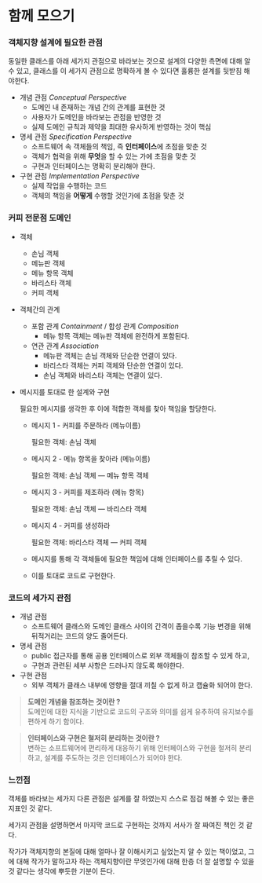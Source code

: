 # 함께 모으기

### 객체지향 설계에 필요한 관점

동일한 클래스를 아래 세가지 관점으로 바라보는 것으로 설계의 다양한 측면에 대해 알 수 있고, 클래스를 이 세가지 관점으로 명확하게 볼 수 있다면 훌륭한 설계를 뒷받침 해야한다.

- 개념 관점 *Conceptual Perspective*
    - 도메인 내 존재하는 개념 간의 관계를 표현한 것
    - 사용자가 도메인을 바라보는 관점을 반영한 것
    - 실제 도메인 규칙과 제약을 최대한 유사하게 반영하는 것이 핵심
- 명세 관점 *Specification Perspective*
    - 소프트웨어 속 객체들의 책임, 즉 **인터페이스**에 초점을 맞춘 것
    - 객체가 협력을 위해 **무엇**을 할 수 있는 가에 초점을 맞춘 것
    - 구현과 인터페이스는 명확히 분리해야 한다.
- 구현 관점 *Implementation Perspective*
    - 실제 작업을 수행하는 코드
    - 객체의 책임을 **어떻게** 수행할 것인가에 초점을 맞춘 것

### 커피 전문점 도메인

- 객체
    - 손님 객체
    - 메뉴판 객체
    - 메뉴 항목 객체
    - 바리스타 객체
    - 커피 객체
- 객체간의 관계
    - 포함 관계 *Containment* / 합성 관계 *Composition*
        - 메뉴 항목 객체는 메뉴판 객체에 완전하게 포함된다.
    - 연관 관계 *Association*
        - 메뉴판 객체는 손님 객체와 단순한 연결이 있다.
        - 바리스타 객체는 커피 객체와 단순한 연결이 있다.
        - 손님 객체와 바리스타 객체는 연결이 있다.
- 메시지를 토대로 한 설계와 구현

  필요한 메시지를 생각한 후 이에 적합한 객체를 찾아 책임을 할당한다.

    - 메시지 1 - 커피를 주문하라 (메뉴이름)

      필요한 객체: 손님 객체

    - 메시지 2 - 메뉴 항목을 찾아라 (메뉴이름)

      필요한 객체: 손님 객체 —  메뉴 항목 객체

    - 메시지 3 - 커피를 제조하라 (메뉴 항목)

      필요한 객체: 손님 객체 — 바리스타 객체

    - 메시지 4 - 커피를 생성하라

      필요한 객체: 바리스타 객체 — 커피 객체

    - 메시지를 통해 각 객체들에 필요한 책임에 대해 인터페이스를 추릴 수 있다.
    - 이를 토대로 코드로 구현한다.

### 코드의 세가지 관점

- 개념 관점
    - 소프트웨어 클래스와 도메인 클래스 사이의 간격이 좁을수록 기능 변경을 위해 뒤적거리는 코드의 양도 줄어든다.
- 명세 관점
    - public 접근자를 통해 공용 인터페이스로 외부 객체들이 참조할 수 있게 하고,
    - 구현과 관련된 세부 사항은 드러나지 않도록 해야한다.
- 구현 관점
    - 외부 객체가 클래스 내부에 영향을 절대 끼칠 수 없게 하고 캡슐화 되어야 한다.

> **도메인 개념을 참조하는 것이란 ?**  
도메인에 대한 지식을 기반으로 코드의 구조와 의미를 쉽게 유추하여 유지보수를 편하게 하기 함이다.

> **인터페이스와 구현은 철저히 분리하는 것이란 ?**  
변하는 소프트웨어에 편리하게 대응하기 위해 인터페이스와 구현을 철저히 분리하고, 설계를 주도하는 것은 인터페이스가 되어야 한다.

### 느낀점
객체를 바라보는 세가지 다른 관점은 설계를 잘 하였는지 스스로 점검 해볼 수 있는 좋은 지표인 것 같다.

세가지 관점을 설명하면서 마지막 코드로 구현하는 것까지 서사가 잘 짜여진 책인 것 같다.

작가가 객체지향의 본질에 대해 얼마나 잘 이해시키고 싶었는지 알 수 있는 책이었고, 그에 대해 작가가 말하고자 하는 객체지향이란 무엇인가에 대해 한층 더 잘 설명할 수 있을 것 같다는 생각에 뿌듯한 기분이 든다.